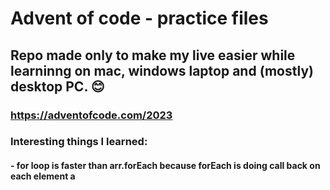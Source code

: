 # Advent of code - practice files

## Repo made only to make my live easier while learninng on mac, windows laptop and (mostly) desktop PC. 😊
### https://adventofcode.com/2023

### Interesting things I learned:
#### - for loop is faster than arr.forEach because forEach is doing call back on each element a